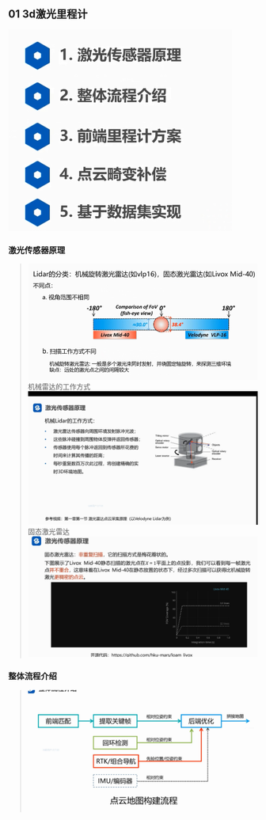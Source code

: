 ## 01 3d激光里程计
![Alt text](image.png)

### 激光传感器原理
> ![Alt text](image-1.png)
> 机械雷达的工作方式
> ![Alt text](image-2.png)
> 固态激光雷达
> ![Alt text](image-3.png)

### 整体流程介绍
>![Alt text](image-4.png)